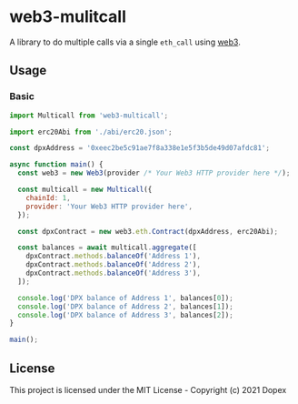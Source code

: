 # web3-mulitcall

A library to do multiple calls via a single `eth_call` using [web3](https://github.com/ChainSafe/web3.js).

## Usage

### Basic

```js
import Multicall from 'web3-multicall';

import erc20Abi from './abi/erc20.json';

const dpxAddress = '0xeec2be5c91ae7f8a338e1e5f3b5de49d07afdc81';

async function main() {
  const web3 = new Web3(provider /* Your Web3 HTTP provider here */);

  const multicall = new Multicall({
    chainId: 1,
    provider: 'Your Web3 HTTP provider here',
  });

  const dpxContract = new web3.eth.Contract(dpxAddress, erc20Abi);

  const balances = await multicall.aggregate([
    dpxContract.methods.balanceOf('Address 1'),
    dpxContract.methods.balanceOf('Address 2'),
    dpxContract.methods.balanceOf('Address 3'),
  ]);

  console.log('DPX balance of Address 1', balances[0]);
  console.log('DPX balance of Address 2', balances[1]);
  console.log('DPX balance of Address 3', balances[2]);
}

main();
```

## License

This project is licensed under the MIT License - Copyright (c) 2021 Dopex
